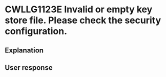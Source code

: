 # CWLLG1123E Invalid or empty key store file. Please check the security configuration.

## Explanation

## User response